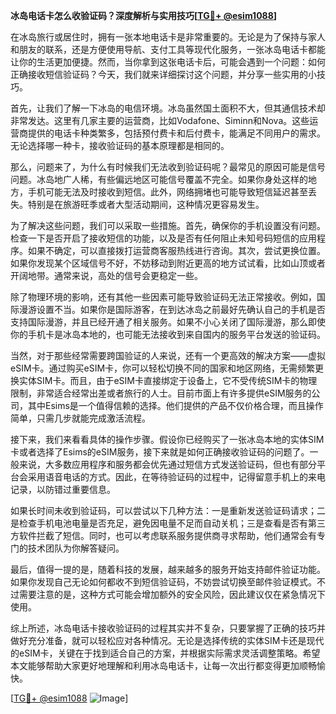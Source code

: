 **冰岛电话卡怎么收验证码？深度解析与实用技巧[[TG💪+ @esim1088](https://t.me/s/esim1088)]**

在冰岛旅行或居住时，拥有一张本地电话卡是非常重要的。无论是为了保持与家人和朋友的联系，还是方便使用导航、支付工具等现代化服务，一张冰岛电话卡都能让你的生活更加便捷。然而，当你拿到这张电话卡后，可能会遇到一个问题：如何正确接收短信验证码？今天，我们就来详细探讨这个问题，并分享一些实用的小技巧。

首先，让我们了解一下冰岛的电信环境。冰岛虽然国土面积不大，但其通信技术却非常发达。这里有几家主要的运营商，比如Vodafone、Siminn和Nova。这些运营商提供的电话卡种类繁多，包括预付费卡和后付费卡，能满足不同用户的需求。无论选择哪一种卡，接收验证码的基本原理都是相同的。

那么，问题来了，为什么有时候我们无法收到验证码呢？最常见的原因可能是信号问题。冰岛地广人稀，有些偏远地区可能信号覆盖不完全。如果你身处这样的地方，手机可能无法及时接收到短信。此外，网络拥堵也可能导致短信延迟甚至丢失。特别是在旅游旺季或者大型活动期间，这种情况更容易发生。

为了解决这些问题，我们可以采取一些措施。首先，确保你的手机设置没有问题。检查一下是否开启了接收短信的功能，以及是否有任何阻止未知号码短信的应用程序。如果不确定，可以直接拨打运营商客服热线进行咨询。其次，尝试更换位置。如果你发现某个区域信号不好，不妨移动到附近更高的地方试试看，比如山顶或者开阔地带。通常来说，高处的信号会更稳定一些。

除了物理环境的影响，还有其他一些因素可能导致验证码无法正常接收。例如，国际漫游设置不当。如果你是国际游客，在到达冰岛之前最好先确认自己的手机是否支持国际漫游，并且已经开通了相关服务。如果不小心关闭了国际漫游，那么即使你的手机卡是冰岛本地的，也可能无法接收到来自国内的服务平台发送的验证码。

当然，对于那些经常需要跨国验证的人来说，还有一个更高效的解决方案——虚拟eSIM卡。通过购买eSIM卡，你可以轻松切换不同的国家和地区网络，无需频繁更换实体SIM卡。而且，由于eSIM卡直接绑定于设备上，它不受传统SIM卡的物理限制，非常适合经常出差或者旅行的人士。目前市面上有许多提供eSIM服务的公司，其中Esims是一个值得信赖的选择。他们提供的产品不仅价格合理，而且操作简单，只需几步就能完成激活流程。

接下来，我们来看看具体的操作步骤。假设你已经购买了一张冰岛本地的实体SIM卡或者选择了Esims的eSIM服务，接下来就是如何正确接收验证码的问题了。一般来说，大多数应用程序和服务都会优先通过短信方式发送验证码，但也有部分平台会采用语音电话的方式。因此，在等待验证码的过程中，记得留意手机上的来电记录，以防错过重要信息。

如果长时间未收到验证码，可以尝试以下几种方法：一是重新发送验证码请求；二是检查手机电池电量是否充足，避免因电量不足而自动关机；三是查看是否有第三方软件拦截了短信。同时，也可以考虑联系服务提供商寻求帮助，他们通常会有专门的技术团队为你解答疑问。

最后，值得一提的是，随着科技的发展，越来越多的服务开始支持邮件验证功能。如果你发现自己无论如何都收不到短信验证码，不妨尝试切换至邮件验证模式。不过需要注意的是，这种方式可能会增加额外的安全风险，因此建议仅在紧急情况下使用。

综上所述，冰岛电话卡接收验证码的过程其实并不复杂，只要掌握了正确的技巧并做好充分准备，就可以轻松应对各种情况。无论是选择传统的实体SIM卡还是现代的eSIM卡，关键在于找到适合自己的方案，并根据实际需求灵活调整策略。希望本文能够帮助大家更好地理解和利用冰岛电话卡，让每一次出行都变得更加顺畅愉快。

[[TG💪+ @esim1088](https://t.me/s/esim1088) ![Image](https://i.postimg.cc/4NQfJmqS/Snipaste-2025-05-13-00-14-12.png)]